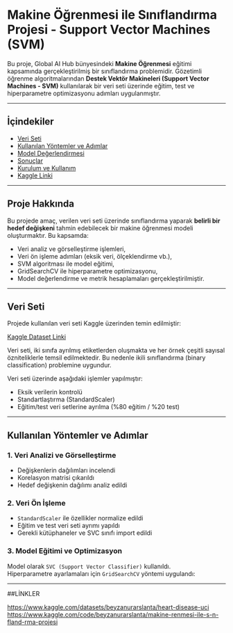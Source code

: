# Makine Öğrenmesi ile Sınıflandırma Projesi - Support Vector Machines (SVM)

Bu proje, Global AI Hub bünyesindeki **Makine Öğrenmesi** eğitimi kapsamında gerçekleştirilmiş bir sınıflandırma problemidir. Gözetimli öğrenme algoritmalarından **Destek Vektör Makineleri (Support Vector Machines - SVM)** kullanılarak bir veri seti üzerinde eğitim, test ve hiperparametre optimizasyonu adımları uygulanmıştır.

---

## İçindekiler

- [Veri Seti](#veri-seti)
- [Kullanılan Yöntemler ve Adımlar](#kullanılan-yöntemler-ve-adımlar)
- [Model Değerlendirmesi](#model-değerlendirmesi)
- [Sonuçlar](#sonuçlar)
- [Kurulum ve Kullanım](#kurulum-ve-kullanım)
- [Kaggle Linki](#kaggle-linki)

---

## Proje Hakkında

Bu projede amaç, verilen veri seti üzerinde sınıflandırma yaparak **belirli bir hedef değişkeni** tahmin edebilecek bir makine öğrenmesi modeli oluşturmaktır. Bu kapsamda:

- Veri analiz ve görselleştirme işlemleri,
- Veri ön işleme adımları (eksik veri, ölçeklendirme vb.),
- SVM algoritması ile model eğitimi,
- GridSearchCV ile hiperparametre optimizasyonu,
- Model değerlendirme ve metrik hesaplamaları gerçekleştirilmiştir.

---

## Veri Seti

Projede kullanılan veri seti Kaggle üzerinden temin edilmiştir:

[Kaggle Dataset Linki](https://www.kaggle.com/datasets/beyzanurarslanta/heart-disease-uci)

Veri seti, iki sınıfa ayrılmış etiketlerden oluşmakta ve her örnek çeşitli sayısal özniteliklerle temsil edilmektedir. Bu nedenle ikili sınıflandırma (binary classification) problemine uygundur.

Veri seti üzerinde aşağıdaki işlemler yapılmıştır:

- Eksik verilerin kontrolü
- Standartlaştırma (StandardScaler)
- Eğitim/test veri setlerine ayrılma (%80 eğitim / %20 test)

---

## Kullanılan Yöntemler ve Adımlar

### 1. Veri Analizi ve Görselleştirme

- Değişkenlerin dağılımları incelendi
- Korelasyon matrisi çıkarıldı
- Hedef değişkenin dağılımı analiz edildi

### 2. Veri Ön İşleme

- `StandardScaler` ile özellikler normalize edildi
- Eğitim ve test veri seti ayrımı yapıldı
- Gerekli kütüphaneler ve SVC sınıfı import edildi

### 3. Model Eğitimi ve Optimizasyon

Model olarak `SVC (Support Vector Classifier)` kullanıldı.  
Hiperparametre ayarlamaları için `GridSearchCV` yöntemi uygulandı:

---
##LİNKLER

https://www.kaggle.com/datasets/beyzanurarslanta/heart-disease-uci
https://www.kaggle.com/code/beyzanurarslanta/makine-renmesi-ile-s-n-fland-rma-projesi



